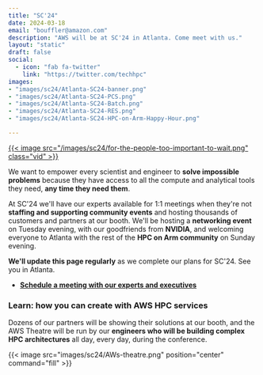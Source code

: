 ```yaml
---
title: "SC'24"
date: 2024-03-18
email: "bouffler@amazon.com"
description: "AWS will be at SC'24 in Atlanta. Come meet with us."
layout: "static"
draft: false
social:
  - icon: "fab fa-twitter"
    link: "https://twitter.com/techhpc"
images:
- "images/sc24/Atlanta-SC24-banner.png"
- "images/sc24/Atlanta-SC24-PCS.png"
- "images/sc24/Atlanta-SC24-Batch.png"
- "images/sc24/Atlanta-SC24-RES.png"
- "images/sc24/Atlanta-SC24-HPC-on-Arm-Happy-Hour.png"

---
```


<style>
.iconcenter {
  float:center !important;
  width:180px;
  padding: 0px;
  }
.iconmap {
  width:240px;
  padding: 0px;
  }
</style>

<style>
.vid {
  float:right !important;
  width:350px;
  padding: 0px;
  }
</style>

<a target="intro" href="https://youtu.be/gGMtf7V0prs">{{< image src="/images/sc24/for-the-people-too-important-to-wait.png" class="vid" >}}</a>

We want to empower every scientist and engineer to **solve impossible problems** because they have access to all the compute and analytical tools they need, **any time they need them**.

At SC'24 we'll have our experts available for 1:1 meetings when they're not **staffing and supporting community events** and hosting thousands of customers and partners at our booth. We'll be hosting a **networking event** on Tuesday evening, with our goodfriends from **NVIDIA**, and welcoming everyone to Atlanta with the rest of the **HPC on Arm community** on Sunday evening.

**We'll update this page regularly** as we complete our plans for SC'24. See you in Atlanta.

* **[Schedule a meeting with our experts and executives](https://awscustomerprograms.jifflenow.com/external-request/supercomputing2024/meeting-request?token=d8f0ae97ccd432b09f44)**

### Learn: how you can create with AWS HPC services

Dozens of our partners will be showing their solutions at our booth, and the AWS Theatre will be run by our **engineers who will be building complex HPC architectures** all day, every day, during the conference.

{{< image src="images/sc24/AWs-theatre.png" position="center" command="fill" >}}

